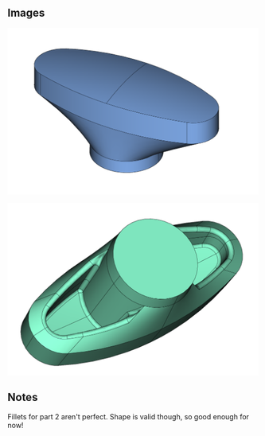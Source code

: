 ## Images

![TBD](./phase1.png)

![TBD](./phase2.png)

## Notes

Fillets for part 2 aren't perfect. Shape is valid though, so good enough for now!
